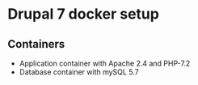 # Drupal 7 docker setup

## Containers

- Application container with Apache 2.4 and PHP-7.2
- Database container with mySQL 5.7
